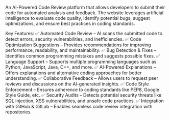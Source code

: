 An AI-Powered Code Review platform that allows developers to submit their code for automated analysis and feedback. The website leverages artificial intelligence to evaluate code quality, identify potential bugs, suggest optimizations, and ensure best practices in coding standards.

Key Features:
✅ Automated Code Review – AI scans the submitted code to detect errors, security vulnerabilities, and inefficiencies.
✅ Code Optimization Suggestions – Provides recommendations for improving performance, readability, and maintainability.
✅ Bug Detection & Fixes – Identifies common programming mistakes and suggests possible fixes.
✅ Language Support – Supports multiple programming languages such as Python, JavaScript, Java, C++, and more.
✅ AI-Powered Explanations – Offers explanations and alternative coding approaches for better understanding.
✅ Collaborative Feedback – Allows users to request peer reviews and discussions on the AI-generated insights.
✅ Code Style Enforcement – Ensures adherence to coding standards like PEP8, Google Style Guide, etc.
✅ Security Audits – Detects potential security threats like SQL injection, XSS vulnerabilities, and unsafe code practices.
✅ Integration with GitHub & GitLab – Enables seamless code review integration with repositories.
